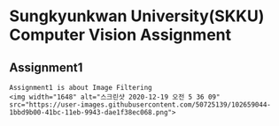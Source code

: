 # Sungkyunkwan University(SKKU) Computer Vision Assignment
## Assignment1 
    Assignment1 is about Image Filtering
    <img width="1648" alt="스크린샷 2020-12-19 오전 5 36 09" src="https://user-images.githubusercontent.com/50725139/102659044-1bbd9b00-41bc-11eb-9943-dae1f38ec068.png">
